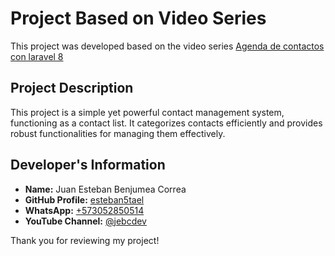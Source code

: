 # Project Based on Video Series

This project was developed based on the video series [Agenda de contactos con laravel 8](https://www.youtube.com/playlist?list=PLoRfWwOOv4jzrevVQe8nwOqPhVLN5XsgB)

## Project Description

This project is a simple yet powerful contact management system, functioning as a contact list. It categorizes contacts efficiently and provides robust functionalities for managing them effectively.

## Developer's Information

- **Name:** Juan Esteban Benjumea Correa
- **GitHub Profile:** [esteban5tael](https://github.com/esteban5tael)
- **WhatsApp:** [+573052850514](https://wa.me/573052850514)
- **YouTube Channel:** [@jebcdev](https://www.youtube.com/@jebcdev)

Thank you for reviewing my project!
